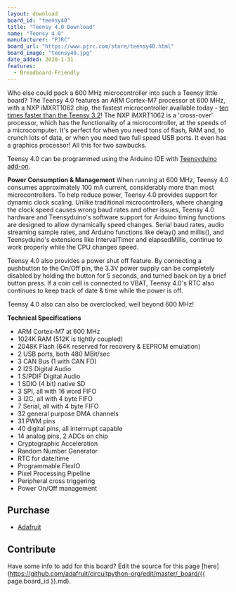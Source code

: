```yaml
---
layout: download
board_id: "teensy40"
title: "Teensy 4.0 Download"
name: "Teensy 4.0"
manufacturer: "PJRC"
board_url: "https://www.pjrc.com/store/teensy40.html"
board_image: "teensy40.jpg"
date_added: 2020-1-31
features:
  - Breadboard-Friendly
---
```

Who else could pack a 600 MHz microcontroller into such a Teensy little board? The Teensy 4.0 features an ARM Cortex-M7 processor at 600 MHz, with a NXP iMXRT1062 chip, the fastest microcontroller available today - [ten times faster than the Teensy 3.2](https://github.com/PaulStoffregen/CoreMark)! The NXP iMXRT1062 is a 'cross-over' processor, which has the functionality of a microcontroller, at the speeds of a microcomputer. It's perfect for when you need tons of flash, RAM and, to crunch lots of data, or when you need two full speed USB ports. It even has a graphics processor! All this for two sawbucks.

Teensy 4.0 can be programmed using the Arduino IDE with [Teensyduino add-on](https://www.pjrc.com/teensy/td_download.html).

**Power Consumption & Management**
When running at 600 MHz, Teensy 4.0 consumes approximately 100 mA current, considerably more than most microcontrollers. To help reduce power, Teensy 4.0 provides support for dynamic clock scaling. Unlike traditional microcontrollers, where changing the clock speed causes wrong baud rates and other issues, Teensy 4.0 hardware and Teensyduino's software support for Arduino timing functions are designed to allow dynamically speed changes. Serial baud rates, audio streaming sample rates, and Arduino functions like delay() and millis(), and Teensyduino's extensions like IntervalTimer and elapsedMillis, continue to work properly while the CPU changes speed.

Teensy 4.0 also provides a power shut off feature. By connecting a pushbutton to the On/Off pin, the 3.3V power supply can be completely disabled by holding the button for 5 seconds, and turned back on by a brief button press. If a coin cell is connected to VBAT, Teensy 4.0's RTC also continues to keep track of date & time while the power is off.

Teensy 4.0 also can also be overclocked, well beyond 600 MHz!

**Technical Specifications**
 - ARM Cortex-M7 at 600 MHz
 - 1024K RAM (512K is tightly coupled)
 - 2048K Flash (64K reserved for recovery & EEPROM emulation)
 - 2 USB ports, both 480 MBit/sec
 - 3 CAN Bus (1 with CAN FD)
 - 2 I2S Digital Audio
 - 1 S/PDIF Digital Audio
 - 1 SDIO (4 bit) native SD
 - 3 SPI, all with 16 word FIFO
 - 3 I2C, all with 4 byte FIFO
 - 7 Serial, all with 4 byte FIFO
 - 32 general purpose DMA channels
 - 31 PWM pins
 - 40 digital pins, all interrrupt capable
 - 14 analog pins, 2 ADCs on chip
 - Cryptographic Acceleration
 - Random Number Generator
 - RTC for date/time
 - Programmable FlexIO
 - Pixel Processing Pipeline
 - Peripheral cross triggering
 - Power On/Off management

## Purchase
* [Adafruit](https://www.adafruit.com/product/4323)

## Contribute

Have some info to add for this board? Edit the source for this page [here](https://github.com/adafruit/circuitpython-org/edit/master/_board/{{ page.board_id }}.md).
